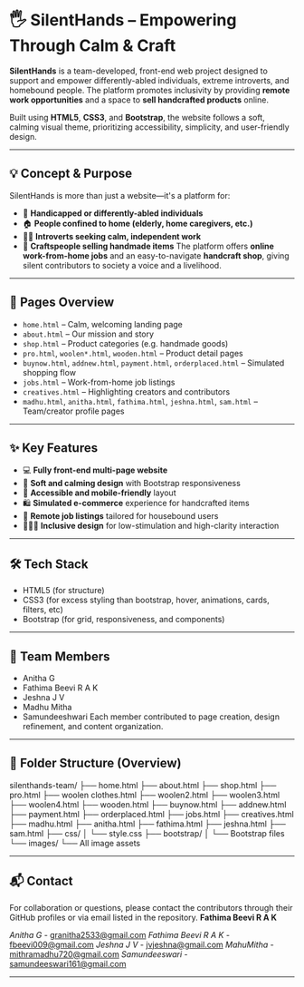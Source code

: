 # 🖐️ SilentHands – Empowering Through Calm & Craft

**SilentHands** is a team-developed, front-end web project designed to support and empower differently-abled individuals, extreme introverts, and homebound people. The platform promotes inclusivity by providing **remote work opportunities** and a space to **sell handcrafted products** online.

Built using **HTML5**, **CSS3**, and **Bootstrap**, the website follows a soft, calming visual theme, prioritizing accessibility, simplicity, and user-friendly design.

---
## 💡 Concept & Purpose
SilentHands is more than just a website—it's a platform for:
- 🧵 **Handicapped or differently-abled individuals**
- 🏠 **People confined to home (elderly, home caregivers, etc.)**
- 😶‍🌫️ **Introverts seeking calm, independent work**
- 🎨 **Craftspeople selling handmade items**
The platform offers **online work-from-home jobs** and an easy-to-navigate **handcraft shop**, giving silent contributors to society a voice and a livelihood.

---
## 🧩 Pages Overview
- `home.html` – Calm, welcoming landing page  
- `about.html` – Our mission and story  
- `shop.html` – Product categories (e.g. handmade goods)  
- `pro.html`, `woolen*.html`, `wooden.html` – Product detail pages  
- `buynow.html`, `addnew.html`, `payment.html`, `orderplaced.html` – Simulated shopping flow  
- `jobs.html` – Work-from-home job listings  
- `creatives.html` – Highlighting creators and contributors  
- `madhu.html`, `anitha.html`, `fathima.html`, `jeshna.html`, `sam.html` – Team/creator profile pages  

---
## ✨ Key Features

- 💻 **Fully front-end multi-page website**  
- 🎨 **Soft and calming design** with Bootstrap responsiveness  
- 📱 **Accessible and mobile-friendly** layout  
- 🛍️ **Simulated e-commerce** experience for handcrafted items  
- 💼 **Remote job listings** tailored for housebound users  
- 🧑‍🤝‍🧑 **Inclusive design** for low-stimulation and high-clarity interaction

---
## 🛠️ Tech Stack
- HTML5 (for structure)
- CSS3 (for excess styling than bootstrap, hover, animations, cards, filters, etc)
- Bootstrap (for grid, responsiveness, and components)

---
## 👥 Team Members

- Anitha G
- Fathima Beevi R A K
- Jeshna J V
- Madhu Mitha
- Samundeeshwari
Each member contributed to page creation, design refinement, and content organization.

---
## 📂 Folder Structure (Overview)
silenthands-team/
├── home.html
├── about.html
├── shop.html
├── pro.html
├── woolen clothes.html
├── woolen2.html
├── woolen3.html
├── woolen4.html
├── wooden.html
├── buynow.html
├── addnew.html
├── payment.html
├── orderplaced.html
├── jobs.html
├── creatives.html
├── madhu.html
├── anitha.html
├── fathima.html
├── jeshna.html
├── sam.html
├── css/
│ └── style.css
├── bootstrap/
│ └── Bootstrap files
└── images/
└── All image assets

---
## 📬 Contact
For collaboration or questions, please contact the contributors through their GitHub profiles or via email listed in the repository.
**Fathima Beevi R A K**

*Anitha G* - granitha2533@gmail.com
*Fathima Beevi R A K* - fbeevi009@gmail.com
*Jeshna J V* - jvjeshna@gmail.com
*MahuMitha* - mithramadhu720@gmail.com
*Samundeeswari* - samundeeswari161@gmail.com

---
